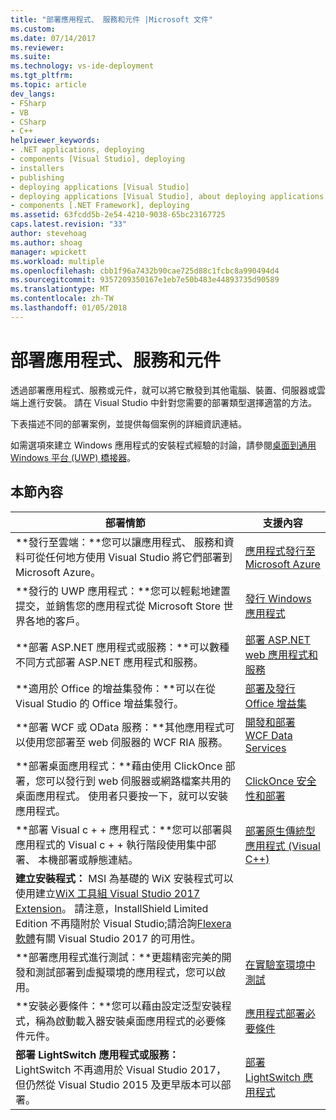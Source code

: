 ```yaml
---
title: "部署應用程式、 服務和元件 |Microsoft 文件"
ms.custom: 
ms.date: 07/14/2017
ms.reviewer: 
ms.suite: 
ms.technology: vs-ide-deployment
ms.tgt_pltfrm: 
ms.topic: article
dev_langs:
- FSharp
- VB
- CSharp
- C++
helpviewer_keywords:
- .NET applications, deploying
- components [Visual Studio], deploying
- installers
- publishing
- deploying applications [Visual Studio]
- deploying applications [Visual Studio], about deploying applications
- components [.NET Framework], deploying
ms.assetid: 63fcdd5b-2e54-4210-9038-65bc23167725
caps.latest.revision: "33"
author: stevehoag
ms.author: shoag
manager: wpickett
ms.workload: multiple
ms.openlocfilehash: cbb1f96a7432b90cae725d88c1fcbc8a990494d4
ms.sourcegitcommit: 9357209350167e1eb7e50b483e44893735d90589
ms.translationtype: MT
ms.contentlocale: zh-TW
ms.lasthandoff: 01/05/2018
---
```

# <a name="deploying-applications-services-and-components"></a>部署應用程式、服務和元件

透過部署應用程式、服務或元件，就可以將它散發到其他電腦、裝置、伺服器或雲端上進行安裝。 請在 Visual Studio 中針對您需要的部署類型選擇適當的方法。  
  
下表描述不同的部署案例，並提供每個案例的詳細資訊連結。  

如需選項來建立 Windows 應用程式的安裝程式經驗的討論，請參閱[桌面到通用 Windows 平台 (UWP) 橋接器](/windows/uwp/porting/desktop-to-uwp-root#convert)。

 
## <a name="in-this-section"></a>本節內容  
  
| 部署情節 | 支援內容 |
| --- | --- |  
| **發行至雲端：**您可以讓應用程式、 服務和資料可從任何地方使用 Visual Studio 將它們部署到 Microsoft Azure。|[應用程式發行至 Microsoft Azure](/azure/#pivot=products) |
| **發行的 UWP 應用程式：**您可以輕鬆地建置提交，並銷售您的應用程式從 Microsoft Store 世界各地的客戶。 |[發行 Windows 應用程式](https://developer.microsoft.com/store/publish-apps) |
| **部署 ASP.NET 應用程式或服務：**可以數種不同方式部署 ASP.NET 應用程式和服務。|[部署 ASP.NET web 應用程式和服務](http://www.asp.net/aspnet/overview/deployment) |
| **適用於 Office 的增益集發佈：**可以在從 Visual Studio 的 Office 增益集發行。 | [部署及發行 Office 增益集](https://dev.office.com/docs/add-ins/publish/publish) |
| **部署 WCF 或 OData 服務：**其他應用程式可以使用您部署至 web 伺服器的 WCF RIA 服務。 | [開發和部署 WCF Data Services](/dotnet/framework/data/wcf/developing-and-deploying-wcf-data-services) |
| **部署桌面應用程式：**藉由使用 ClickOnce 部署，您可以發行到 web 伺服器或網路檔案共用的桌面應用程式。 使用者只要按一下，就可以安裝應用程式。 | [ClickOnce 安全性和部署](../deployment/clickonce-security-and-deployment.md) |
| **部署 Visual c + + 應用程式：**您可以部署與應用程式的 Visual c + + 執行階段使用集中部署、 本機部署或靜態連結。 | [部署原生傳統型應用程式 (Visual C++)](/cpp/ide/deploying-native-desktop-applications-visual-cpp) |
| **建立安裝程式：** MSI 為基礎的 WiX 安裝程式可以使用建立[WiX 工具組 Visual Studio 2017 Extension](https://marketplace.visualstudio.com/items?itemName=RobMensching.WixToolsetVisualStudio2017Extension)。 請注意，InstallShield Limited Edition 不再隨附於 Visual Studio;請洽詢[Flexera 軟體](http://learn.flexerasoftware.com/content/IS-EVAL-InstallShield-Limited-Edition-Visual-Studio)有關 Visual Studio 2017 的可用性。 |
| **部署應用程式進行測試：**更趨精密完美的開發和測試部署到虛擬環境的應用程式，您可以啟用。|[在實驗室環境中測試](../test/lab-management/using-a-lab-environment-for-your-application-lifecycle.md) | 
| **安裝必要條件：**您可以藉由設定泛型安裝程式，稱為啟動載入器安裝桌面應用程式的必要條件元件。|[應用程式部署必要條件](../deployment/application-deployment-prerequisites.md) |
| **部署 LightSwitch 應用程式或服務：** LightSwitch 不再適用於 Visual Studio 2017，但仍然從 Visual Studio 2015 及更早版本可以部署。 | [部署 LightSwitch 應用程式](http://msdn.microsoft.com/Library/4818d933-295c-4ecc-9148-7ad9ca28dcdb) |  
